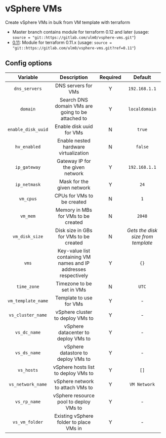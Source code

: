 # vSphere VMs

Create vSphere VMs in bulk from VM template with terraform

- Master branch contains module for terraform 0.12 and later (usage: `source = "git::https://gitlab.com/ulm0/vsphere-vms.git"`)
- [0.11](https://gitlab.com/ulm0/vsphere-vms/tags/0.11): Module for terraform 0.11.x (usage: `source = "git::https://gitlab.com/ulm0/vsphere-vms.git?ref=0.11"`)

## Config options

| Variable | Description | Required | Default |
|:---:|:---:|:---:|:---:|
| `dns_servers` | DNS servers for VMs | Y | `192.168.1.1` |
| `domain` |  Search DNS domain VMs are going to be attached to | Y | `localdomain` |
| `enable_disk_uuid` | Enable disk uuid for VMs | N | `true` |
| `hv_enabled` | Enable nested hardware virtualization | N | `false` |
| `ip_gateway` | Gateway IP for the given network | Y | `192.168.1.1` |
| `ip_netmask` | Mask for the given network | Y | `24` |
| `vm_cpus` | CPUs for VMs to be created | N | `1` |
| `vm_mem` | Memory in MBs for VMs to be created | N | `2048` |
| `vm_disk_size` | Disk size in GBs for VMs to be created | N | *Gets the disk size from template* |
| `vms` | Key-value list containing VM names and IP addresses respectively| Y | `{}` |
| `time_zone` | Timezone to be set in VMs | N | `UTC` |
| `vm_template_name` | Template to use for VMs | Y | - |
| `vs_cluster_name` | vSphere cluster to deploy VMs to | Y | - |
| `vs_dc_name` | vSphere datacenter to deploy VMs to | Y | - |
| `vs_ds_name` | vSphere datastore to deploy VMs to | Y | - |
| `vs_hosts` | vSphere hosts list to deploy VMs to | Y | `[]` |
| `vs_network_name` | vSphere network to attach VMs to | Y | `VM Network` |
| `vs_rp_name` | vSphere resource pool to deploy VMs to | Y | - |
| `vs_vm_folder` | Existing vSphere folder to place VMs in | Y | - |